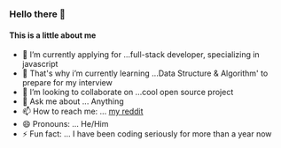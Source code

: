 ### Hello there 👋
#### This is a little about me
- 🔭 I’m currently applying for ...full-stack developer, specializing in javascript
- 🌱 That's why i’m currently learning ...Data Structure & Algorithm' to prepare for my interview
- 👯 I’m looking to collaborate on ...cool open source project
- 💬 Ask me about ... Anything
- 📫 How to reach me: ... [my reddit](https://www.reddit.com/user/Enough_Job5913/)
- 😄 Pronouns: ... He/Him
- ⚡ Fun fact: ... I have been coding seriously for more than a year now 
